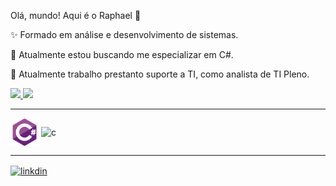 <p> Olá, mundo! Aqui é o Raphael 👋</p>
<p>✨ Formado em análise e desenvolvimento de sistemas.</p>
<p>🌱 Atualmente estou buscando me especializar em C#.</p>
<p>🔭 Atualmente trabalho prestanto suporte a TI, como analista de TI Pleno.</p>

<!--
**raphaelz3/raphaelz3** is a ✨ _special_ ✨ repository because its `README.md` (this file) appears on your GitHub profile.

Here are some ideas to get you started:

- 🔭 I’m currently working on ...
- 🌱 I’m currently learning ...
- 👯 I’m looking to collaborate on ...
- 🤔 I’m looking for help with ...
- 💬 Ask me about ...
- 📫 How to reach me: ...
- 😄 Pronouns: ...
- ⚡ Fun fact: ...
-->
<a href="https://github.com/raphaelz3">
  <img height="180em" src="https://github-readme-stats.vercel.app/api?username=raphaelz3&show_icons=true&theme=dark&include_all_commits=true&count_private=true"/>
  <img height="180em" src="https://github-readme-stats.vercel.app/api/top-langs/?username=raphaelz3&layout=compact&langs_count=7&theme=dark"/>
</a>
 <!--  <hr>
  <p> projeto mais recente: </p>
   <a href="https://github.com/raphaelz3/So_Long"> 
  <img align="center" src="https://github-readme-stats.vercel.app/api/pin/?username=raphaelz3&repo=So_Long&theme=dark" />
  -->
</a>
  <hr>
  <div>
     <img align="center" alt="css3" height="45" width="45" src="https://raw.githubusercontent.com/devicons/devicon/master/icons/csharp/csharp-original.svg"/>
    <img align="center" alt="c" height="45" width="45" src="https://cdn.jsdelivr.net/gh/devicons/devicon/icons/c/c-original.svg" /> 
    
   <!-- <img align="center" alt="js" height="40" width="40" src="https://raw.githubusercontent.com/devicons/devicon/master/icons/javascript/javascript-plain.svg">
    <img align="center" alt="html5" height="45" width="45" src="https://cdn-icons-png.flaticon.com/512/888/888859.png">
    <img align="center" alt="css3" height="45" width="45" src="https://cdn-icons-png.flaticon.com/512/888/888847.png"> -->
  </div>
  <hr>
  <a href="https://www.linkedin.com/in/raphaelnascimento91/"><img align="center" alt="linkdin" height="45" width="45"  src="https://cdn-icons-png.flaticon.com/512/174/174857.png"></a>
  
